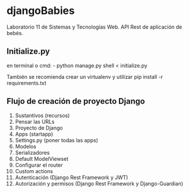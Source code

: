 # djangoBabies
Laboratorio 11 de Sistemas y Tecnologías Web. API Rest de aplicación de bebés.

## Initialize.py
en terminal o cmd:
    - python manage.py shell < initialize.py

También se recomienda crear un virtualenv y utilizar pip install -r requirements.txt

## Flujo de creación de proyecto Django
1. Sustantivos (recursos)
2. Pensar las URLs
3. Proyecto de Django
4. Apps (startapp)
5. Settings.py (poner todas las apps)
6. Modelos
7. Serializadores
8. Default ModelViewset
9. Configurar el router
10. Custom actions
11. Autenticación (Django Rest Framework y JWT)
12. Autorización y permisos (Django Rest Framework y Django-Guardian)
